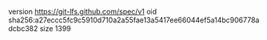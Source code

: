 version https://git-lfs.github.com/spec/v1
oid sha256:a27eccc5fc9c5910d710a2a55fae13a5417ee66044ef5a14bc906778adcbc382
size 1399

